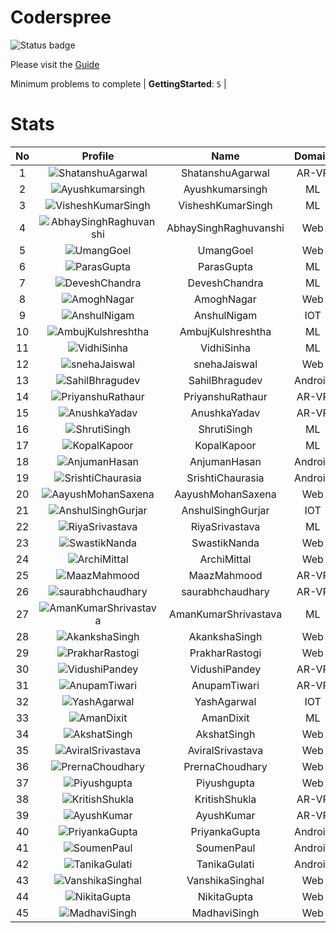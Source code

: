 
Coderspree
==========


![Status badge](https://github.com/InnogeeksOrganization/coderspree/actions/workflows/checkSubmission.yml/badge.svg)  


Please visit the [Guide](./Guide/README.md)  


Minimum problems to complete | **GettingStarted**: `5` |   

# Stats
  

|No|Profile|Name|Domain|Year|Solved|
| :---: | :---: | :---: | :---: | :---: | :---: |
|1|![ShatanshuAgarwal](https://avatars.githubusercontent.com/u/63258511?v=4&s=100)|ShatanshuAgarwal|AR-VR|3|17|
|2|![Ayushkumarsingh](https://avatars.githubusercontent.com/u/78909117?v=4&s=100)|Ayushkumarsingh|ML|2|16|
|3|![VisheshKumarSingh](https://avatars.githubusercontent.com/u/47525494?v=4&s=100)|VisheshKumarSingh|ML|2|15|
|4|![AbhaySinghRaghuvanshi](https://avatars.githubusercontent.com/u/84376218?v=4&s=100)|AbhaySinghRaghuvanshi|Web|2|15|
|5|![UmangGoel](https://avatars.githubusercontent.com/u/84376218?v=4&s=100)|UmangGoel|Web|3|13|
|6|![ParasGupta](https://avatars.githubusercontent.com/u/60445527?v=4&s=100)|ParasGupta|ML|3|12|
|7|![DeveshChandra](https://avatars.githubusercontent.com/u/82612473?v=4&s=100)|DeveshChandra|ML|2|12|
|8|![AmoghNagar](https://avatars.githubusercontent.com/u/84376218?v=4&s=100)|AmoghNagar|Web|3|12|
|9|![AnshulNigam](https://avatars.githubusercontent.com/u/74321084?v=4&s=100)|AnshulNigam|IOT|2|11|
|10|![AmbujKulshreshtha](https://avatars.githubusercontent.com/u/82520623?v=4&s=100)|AmbujKulshreshtha|ML|2|11|
|11|![VidhiSinha](https://avatars.githubusercontent.com/u/83163944?v=4&s=100)|VidhiSinha|ML|2|11|
|12|![snehaJaiswal](https://avatars.githubusercontent.com/u/84376218?v=4&s=100)|snehaJaiswal|Web|2|11|
|13|![SahilBhragudev](https://avatars.githubusercontent.com/u/84376218?v=4&s=100)|SahilBhragudev|Android|2|10|
|14|![PriyanshuRathaur](https://avatars.githubusercontent.com/u/86730388?v=4&s=100)|PriyanshuRathaur|AR-VR|2|9|
|15|![AnushkaYadav](https://avatars.githubusercontent.com/u/63538061?v=4&s=100)|AnushkaYadav|AR-VR|3|9|
|16|![ShrutiSingh](https://avatars.githubusercontent.com/u/82566938?v=4&s=100)|ShrutiSingh|ML|2|9|
|17|![KopalKapoor](https://avatars.githubusercontent.com/u/84376218?v=4&s=100)|KopalKapoor|ML|2|9|
|18|![AnjumanHasan](https://avatars.githubusercontent.com/u/84376218?v=4&s=100)|AnjumanHasan|Android|2|9|
|19|![SrishtiChaurasia](https://avatars.githubusercontent.com/u/84376218?v=4&s=100)|SrishtiChaurasia|Android|2|9|
|20|![AayushMohanSaxena](https://avatars.githubusercontent.com/u/84376218?v=4&s=100)|AayushMohanSaxena|Web|2|9|
|21|![AnshulSinghGurjar](https://avatars.githubusercontent.com/u/90499262?v=4&s=100)|AnshulSinghGurjar|IOT|2|8|
|22|![RiyaSrivastava](https://avatars.githubusercontent.com/u/84376218?v=4&s=100)|RiyaSrivastava|ML|2|8|
|23|![SwastikNanda](https://avatars.githubusercontent.com/u/84376218?v=4&s=100)|SwastikNanda|Web|2|8|
|24|![ArchiMittal](https://avatars.githubusercontent.com/u/84376218?v=4&s=100)|ArchiMittal|Web|2|8|
|25|![MaazMahmood](https://avatars.githubusercontent.com/u/83294849?v=4&s=100)|MaazMahmood|AR-VR|2|7|
|26|![saurabhchaudhary](https://avatars.githubusercontent.com/u/54533861?v=4&s=100)|saurabhchaudhary|AR-VR|3|7|
|27|![AmanKumarShrivastava](https://avatars.githubusercontent.com/u/84376218?v=4&s=100)|AmanKumarShrivastava|ML|2|7|
|28|![AkankshaSingh](https://avatars.githubusercontent.com/u/84376218?v=4&s=100)|AkankshaSingh|Web|2|7|
|29|![PrakharRastogi](https://avatars.githubusercontent.com/u/84376218?v=4&s=100)|PrakharRastogi|Web|3|7|
|30|![VidushiPandey](https://avatars.githubusercontent.com/u/86524341?v=4&s=100)|VidushiPandey|AR-VR|2|6|
|31|![AnupamTiwari](https://avatars.githubusercontent.com/u/81892907?v=4&s=100)|AnupamTiwari|AR-VR|2|6|
|32|![YashAgarwal](https://avatars.githubusercontent.com/u/59206738?v=4&s=100)|YashAgarwal|IOT|3|6|
|33|![AmanDixit](https://avatars.githubusercontent.com/u/82611683?v=4&s=100)|AmanDixit|ML|2|6|
|34|![AkshatSingh](https://avatars.githubusercontent.com/u/84376218?v=4&s=100)|AkshatSingh|Web|2|6|
|35|![AviralSrivastava](https://avatars.githubusercontent.com/u/84376218?v=4&s=100)|AviralSrivastava|Web|2|6|
|36|![PrernaChoudhary](https://avatars.githubusercontent.com/u/84376218?v=4&s=100)|PrernaChoudhary|Web|2|6|
|37|![Piyushgupta](https://avatars.githubusercontent.com/u/84376218?v=4&s=100)|Piyushgupta|Web|2|6|
|38|![KritishShukla](https://avatars.githubusercontent.com/u/84233260?v=4&s=100)|KritishShukla|AR-VR|2|5|
|39|![AyushKumar](https://avatars.githubusercontent.com/u/77633249?v=4&s=100)|AyushKumar|AR-VR|2|5|
|40|![PriyankaGupta](https://avatars.githubusercontent.com/u/84376218?v=4&s=100)|PriyankaGupta|Android|2|5|
|41|![SoumenPaul](https://avatars.githubusercontent.com/u/84376218?v=4&s=100)|SoumenPaul|Android|2|5|
|42|![TanikaGulati](https://avatars.githubusercontent.com/u/84376218?v=4&s=100)|TanikaGulati|Android|2|5|
|43|![VanshikaSinghal](https://avatars.githubusercontent.com/u/84376218?v=4&s=100)|VanshikaSinghal|Web|3|5|
|44|![NikitaGupta](https://avatars.githubusercontent.com/u/84376218?v=4&s=100)|NikitaGupta|Web|3|5|
|45|![MadhaviSingh](https://avatars.githubusercontent.com/u/84376218?v=4&s=100)|MadhaviSingh|Web|2|5|
